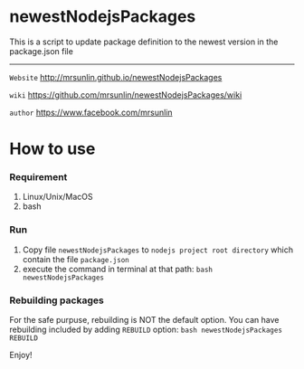 # newestNodejsPackages
This is a script to update package definition to the newest version in the  package.json file

***

`Website`   http://mrsunlin.github.io/newestNodejsPackages

`wiki`      https://github.com/mrsunlin/newestNodejsPackages/wiki

`author`    https://www.facebook.com/mrsunlin

# How to use

### Requirement

1. Linux/Unix/MacOS
2. bash

### Run
1. Copy file `newestNodejsPackages` to `nodejs project root directory` which contain the file `package.json`
2. execute the command in terminal at that path: `bash newestNodejsPackages`

### Rebuilding packages
For the safe purpuse, rebuilding is NOT the default option. You can have rebuilding included by adding `REBUILD` option: `bash newestNodejsPackages REBUILD`

Enjoy!
